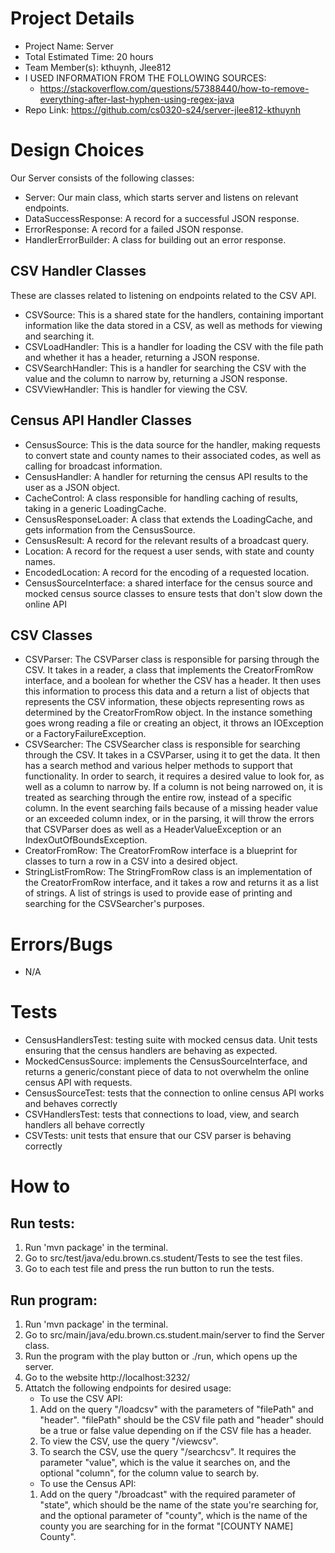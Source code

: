 # Project Details
- Project Name: Server
- Total Estimated Time: 20 hours
- Team Member(s): kthuynh, Jlee812
- I USED INFORMATION FROM THE FOLLOWING SOURCES:
    - https://stackoverflow.com/questions/57388440/how-to-remove-everything-after-last-hyphen-using-regex-java
- Repo Link: https://github.com/cs0320-s24/server-jlee812-kthuynh

# Design Choices
Our Server consists of the following classes:
- Server: Our main class, which starts server and listens on relevant endpoints.
- DataSuccessResponse: A record for a successful JSON response.
- ErrorResponse: A record for a failed JSON response.
- HandlerErrorBuilder: A class for building out an error response.

## CSV Handler Classes
These are classes related to listening on endpoints related to the CSV API.
- CSVSource: This is a shared state for the handlers, containing important information like
the data stored in a CSV, as well as methods for viewing and searching it.
- CSVLoadHandler: This is a handler for loading the CSV with the file path and whether it
has a header, returning a JSON response.
- CSVSearchHandler: This is a handler for searching the CSV with the value and the column to narrow
by, returning a JSON response.
- CSVViewHandler: This is handler for viewing the CSV.

## Census API Handler Classes
- CensusSource: This is the data source for the handler, making requests to convert state and
county names to their associated codes, as well as calling for broadcast information.
- CensusHandler: A handler for returning the census API results to the user as a JSON object.
- CacheControl: A class responsible for handling caching of results, taking in a generic
LoadingCache.
- CensusResponseLoader: A class that extends the LoadingCache, and gets information from the 
CensusSource.
- CensusResult: A record for the relevant results of a broadcast query.
- Location: A record for the request a user sends, with state and county names.
- EncodedLocation: A record for the encoding of a requested location.
- CensusSourceInterface: a shared interface for the census source and mocked census source classes
to ensure tests that don't slow down the online API

## CSV Classes
- CSVParser: The CSVParser class is responsible for parsing through the CSV. It takes in a reader,
  a class that implements the CreatorFromRow interface, and a boolean for whether the CSV has a header.
  It then uses this information to process this data and a return a list of objects that represents
  the CSV information, these objects representing rows as determined by the CreatorFromRow object. In
  the instance something goes wrong reading a file or creating an object, it throws an IOException or
  a FactoryFailureException.
- CSVSearcher: The CSVSearcher class is responsible for searching through the CSV. It takes in a
  CSVParser, using it to get the data. It then has a search method and various helper methods
  to support that functionality. In order to search, it requires a desired value to look for, as well
  as a column to narrow by. If a column is not being narrowed on, it is treated as searching through
  the entire row, instead of a specific column. In the event searching fails because of a missing
  header value or an exceeded column index, or in the parsing, it will throw the errors that
  CSVParser does as well as a HeaderValueException or an IndexOutOfBoundsException.
- CreatorFromRow: The CreatorFromRow interface is a blueprint for classes to turn a row in a
  CSV into a desired object.
- StringListFromRow: The StringFromRow class is an implementation of the CreatorFromRow interface,
  and it takes a row and returns it as a list of strings. A list of strings is used to provide
  ease of printing and searching for the CSVSearcher's purposes.

# Errors/Bugs
- N/A

# Tests
- CensusHandlersTest: testing suite with mocked census data. Unit tests ensuring that the census
  handlers are behaving as expected.
- MockedCensusSource: implements the CensusSourceInterface, and returns a generic/constant piece
of data to not overwhelm the online census API with requests.
- CensusSourceTest: tests that the connection to online census API works and behaves correctly
- CSVHandlersTest: tests that connections to load, view, and search handlers all behave correctly
- CSVTests: unit tests that ensure that our CSV parser is behaving correctly

# How to
## Run tests:
1. Run 'mvn package' in the terminal.
2. Go to src/test/java/edu.brown.cs.student/Tests to see the test files.
3. Go to each test file and press the run button to run the tests.

## Run program:
1. Run 'mvn package' in the terminal.
2. Go to src/main/java/edu.brown.cs.student.main/server to find the Server class.
3. Run the program with the play button or ./run, which opens up the server.
4. Go to the website http://localhost:3232/
5. Attatch the following endpoints for desired usage:
   - To use the CSV API:
   1. Add on the query "/loadcsv" with the parameters of "filePath" and "header". "filePath"
   should be the CSV file path and "header" should be a true or false value depending on
   if the CSV file has a header.
   2. To view the CSV, use the query "/viewcsv".
   3. To search the CSV, use the query "/searchcsv". It requires the parameter "value", which
   is the value it searches on, and the optional "column", for the column value to search by.
   - To use the Census API:
   1. Add on the query "/broadcast" with the required parameter of "state", which should be
   the name of the state you're searching for, and the optional parameter of "county", which
   is the name of the county you are searching for in the format "[COUNTY NAME] County".
